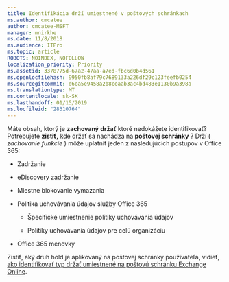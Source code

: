 ```yaml
---
title: Identifikácia drží umiestnené v poštových schránkach
ms.author: cmcatee
author: cmcatee-MSFT
manager: mnirkhe
ms.date: 11/8/2018
ms.audience: ITPro
ms.topic: article
ROBOTS: NOINDEX, NOFOLLOW
localization_priority: Priority
ms.assetid: 3378775d-67a2-47aa-a7ed-fbc6d0b4d561
ms.openlocfilehash: 9950fb8af79c7689133a226df29c123feefb0254
ms.sourcegitcommit: d6ea5e9458a2b8ceaab3ac4bd483e1130b9a398a
ms.translationtype: MT
ms.contentlocale: sk-SK
ms.lasthandoff: 01/15/2019
ms.locfileid: "28310764"
---
```

Máte obsah, ktorý je **zachovaný** **držať** ktoré nedokážete identifikovať? Potrebujete **zistiť,** kde držať sa nachádza na **poštovej schránky** ? Drží ( *zachovanie funkcie* ) môže uplatniť jeden z nasledujúcich postupov v Office 365: 
  
- Zadržanie 
    
- eDiscovery zadržanie
    
- Miestne blokovanie vymazania
    
- Politika uchovávania údajov služby Office 365 
    
  - Špecifické umiestnenie politiky uchovávania údajov
    
  - Politiky uchovávania údajov pre celú organizáciu
    
- Office 365 menovky
    
Zistiť, aký druh hold je aplikovaný na poštovej schránky používateľa, vidieť, [ako identifikovať typ držať umiestnené na poštovú schránku Exchange Online](https://docs.microsoft.com/en-us/office365/securitycompliance/identify-a-hold-on-an-exchange-online-mailbox).
  

